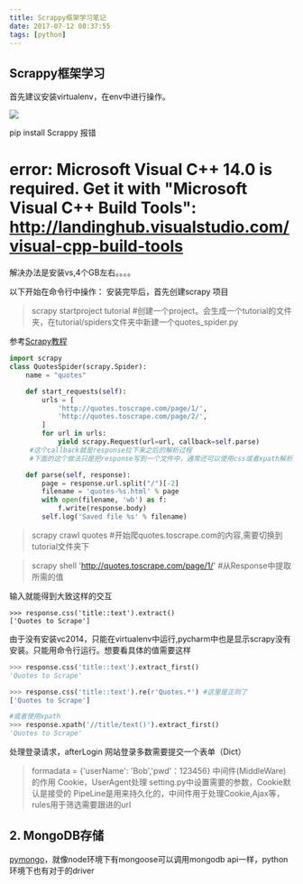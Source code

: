 ```yaml
---
title: Scrappy框架学习笔记
date: 2017-07-12 08:37:55
tags: [python]
---
```


## Scrappy框架学习
首先建议安装virtualenv，在env中进行操作。

![](https://www.haldir66.ga/static/imgs/green_forest_alogside_river.jpg)

<!--more-->
pip install Scrappy 报错
# error: Microsoft Visual C++ 14.0 is required. Get it with "Microsoft Visual C++ Build Tools": http://landinghub.visualstudio.com/visual-cpp-build-tools
解决办法是安装vs,4个GB左右。。。。



以下开始在命令行中操作：
安装完毕后，首先创建scrapy 项目
>scrapy startproject tutorial #创建一个project。会生成一个tutorial的文件夹，在tutorial/spiders文件夹中新建一个quotes_spider.py

参考[Scrapy教程](http://cuiqingcai.com/3952.html/2)
```python
import scrapy
class QuotesSpider(scrapy.Spider):
    name = "quotes"

    def start_requests(self):
        urls = [
            'http://quotes.toscrape.com/page/1/',
            'http://quotes.toscrape.com/page/2/',
        ]
        for url in urls:
            yield scrapy.Request(url=url, callback=self.parse)
     #这个callback就是response拉下来之后的解析过程
     #下面的这个做法只是把response写到一个文件中，通常还可以使用css或者xpath解析获得相应值。

    def parse(self, response):
        page = response.url.split("/")[-2]
        filename = 'quotes-%s.html' % page
        with open(filename, 'wb') as f:
            f.write(response.body)
        self.log('Saved file %s' % filename)
```

> scrapy crawl quotes #开始爬quotes.toscrape.com的内容,需要切换到tutorial文件夹下

>scrapy shell 'http://quotes.toscrape.com/page/1/' #从Response中提取所需的值  

输入就能得到大致这样的交互
```
>>> response.css('title::text').extract()
['Quotes to Scrape']
```
由于没有安装vc2014，只能在virtualenv中运行,pycharm中也是显示scrapy没有安装。只能用命令行运行。想要看具体的值需要这样
```python
>>> response.css('title::text').extract_first()
'Quotes to Scrape'

>>> response.css('title::text').re(r'Quotes.*') #这里是正则了
['Quotes to Scrape']

#或者使用xpath
>>> response.xpath('//title/text()').extract_first()
'Quotes to Scrape'
```

处理登录请求，afterLogin
网站登录多数需要提交一个表单（Dict）
> formadata = {'userName':  'Bob','pwd'：123456}
中间件(MiddleWare)的作用
Cookie，UserAgent处理 setting.py中设置需要的参数，Cookie默认是接受的
PipeLine是用来持久化的，中间件用于处理Cookie,Ajax等，rules用于筛选需要跟进的url



## 2. MongoDB存储
[pymongo](http://api.mongodb.com/python/current/tutorial.html)，就像node环境下有mongoose可以调用mongodb api一样，python环境下也有对于的driver
